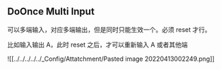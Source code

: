## DoOnce Multi Input

可以多端输入，对应多端输出，但是同时只能生效一个。必须 reset 才行。

比如输入输出 A，此时 reset 之后，才可以重新输入 A 或者其他端

![[../../../../../_Config/Attatchment/Pasted image 20220413002249.png]]

